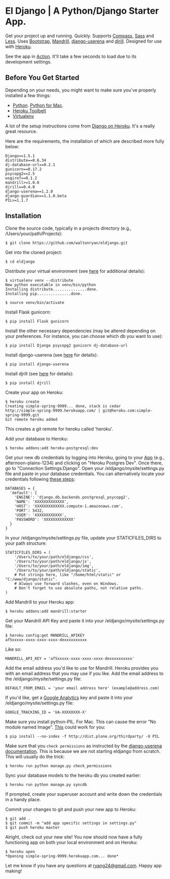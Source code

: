 # El Django | A Python/Django Starter App. #
Get your project up and running. Quickly. Supports <a href="http://compass-style.org">Compass</a>, <a href="http://sass-lang.com">Sass</a> and <a href="http://lesscss.org">Less</a>. Uses <a href="http://twitter.github.io/bootstrap/">Bootstrap</a>, <a href="http://mandrill.com/">Mandrill</a>, <a href="http://www.django-userena.org/">django-userena</a> and <a href="https://github.com/brack3t/Djrill">djrill</a>. Designed for use with <a href="https://devcenter.heroku.com/articles/django">Heroku</a>.

See the app in <a href="http://www.eldjango.com">Action</a>. It'll take a few seconds to load due to its development settings.

## Before You Get Started ##

Depending on your needs, you might want to make sure you've properly installed a few things: 

* <a href="http://python.org/">Python</a>. <a href="http://docs.python-guide.org/en/latest/starting/install/osx/">Python for Mac</a>.
* <a href="https://toolbelt.heroku.com/">Heroku Toolbelt</a>
* <a href="https://pypi.python.org/pypi/virtualenv">Virtualenv</a>

A lot of the setup instructions come from <a href="https://devcenter.heroku.com/articles/django">Django on Heroku</a>. It's a really great resource.

Here are the requirements, the installation of which are described more fully below:

	Django==1.5.1
	distribute==0.6.34
	dj-database-url==0.2.1
	gunicorn==0.17.2
	psycopg2==2.5
	wsgiref==0.1.2
	mandrill>=1.0.6
	djrill==0.4.0
	django-userena==1.2.0
	django-guardian==1.1.0.beta
	PIL>=1.1.7

## Installation ##

Clone the source code, typically in a projects directory (e.g., /Users/your/path/Projects):
	
	$ git clone https://github.com/waltonryan/eldjango.git

Get into the cloned project:

	$ cd eldjango
	
Distribute your virtual environment (see <a href="https://devcenter.heroku.com/articles/django">here</a> for additional details):

	$ virtualenv venv --distribute
	New python executable in venv/bin/python
	Installing distribute...............done.
	Installing pip...............done.
	
	$ source venv/bin/activate
	
Install Flask gunicorn:
	
	$ pip install Flask gunicorn
	
Install the other necessary dependencies (may be altered depending on your preferences. For instance, you can choose which db you want to use):

	$ pip install Django psycopg2 gunicorn dj-database-url

Install django-userena (see <a href="http://docs.django-userena.org/en/latest/installation.html#installing-django-userena">here</a> for details):

	$ pip install django-userena
	
Install djrill (see <a href="https://github.com/brack3t/Djrill">here</a> for details):

	$ pip install djrill
	
Create your app on Heroku:

	$ heroku create
	Creating simple-spring-9999... done, stack is cedar
	http://simple-spring-9999.herokuapp.com/ | git@heroku.com:simple-spring-9999.git
	Git remote heroku added
	
This creates a git remote for heroku called 'heroku'.

Add your database to Heroku:

	$ heroku addons:add heroku-postgresql:dev

Get your new db credentials by logging into Heroku, going to your <a href="https://dashboard.heroku.com/apps">App</a> (e.g., afternoon-plains-1234) and clicking on "Heroku Postgres Dev". Once there, go to "Connection Settings:Django". Open your /eldjango/mysite/settings.py file and paste in your database credentials. You can alternatively locate your credentials following <a href="https://devcenter.heroku.com/articles/heroku-postgresql">these steps</a>:

	DATABASES = {
	  'default': {
	    'ENGINE': 'django.db.backends.postgresql_psycopg2',
	    'NAME': 'XXXXXXXXXXXXX',
	    'HOST': 'XXXXXXXXXXXXX.compute-1.amazonaws.com',
	    'PORT': 5432,
	    'USER': 'XXXXXXXXXXXX',
	    'PASSWORD': 'XXXXXXXXXXXXX'
	  }
	}
	
In your /eldjango/mysite/settings.py file, update your STATICFILES_DIRS to your path structure: 

	STATICFILES_DIRS = (
		'/Users/to/your/path/eldjango/css',
		'/Users/to/your/path/eldjango/js',
		'/Users/to/your/path/eldjango/img',
		'/Users/to/your/path/eldjango/static',
	    # Put strings here, like "/home/html/static" or "C:/www/django/static".
	    # Always use forward slashes, even on Windows.
	    # Don't forget to use absolute paths, not relative paths.
	)

Add Mandrill to your Heroku app:

	$ heroku addons:add mandrill:starter
	
Get your Mandrill API Key and paste it into your /eldjango/mysite/settings.py file:

	$ heroku config:get MANDRILL_APIKEY
	af5xxxxx-xxxx-xxxx-xxxx-dexxxxxxxxxx

Like so:

	MANDRILL_API_KEY = 'af5xxxxx-xxxx-xxxx-xxxx-dexxxxxxxxxx'
	
Add the email address you'd like to use for Mandrill. Heroku provides you with an email address that you may use if you like. Add the email address to the /eldjango/mysite/settings.py file:

	DEFAULT_FROM_EMAIL = 'your email address here' (example@address.com)
	
If you'd like, get a <a href="http://www.google.com/analytics/">Google Analytics</a> key and paste it into your /eldjango/mysite/settings.py file:

	GOOGLE_TRACKING_ID = 'UA-XXXXXXXX-X'
	
Make sure you install python-PIL. For <a hrf="http://pythonmac.org/packages/py25-fat/index.html">Mac</a>. This can cause the error "No module named Image". <a href="http://stackoverflow.com/questions/2485295/the-problem-with-installing-pil-using-virtualenv-or-buildout">This</a> could work for you:

	$ pip install --no-index -f http://dist.plone.org/thirdparty/ -U PIL

Make sure that you <code>check permissions</code> as instructed by the <a href="http://docs.django-userena.org/en/latest/commands.html#commands">django-userena documentation</a>. This is because we are not starting eldjango from scratch. This will usually do the trick:

	$ heroku run python manage.py check_permissions
	
Sync your database models to the heroku db you created earlier:

	$ heroku run python manage.py syncdb
	
If prompted, create your superuser account and write down the credentials in a handy place.
	
Commit your changes to git and push your new app to Heroku:

	$ git add .
	$ git commit -m "add app specific settings in settings.py"
	$ git push heroku master
	
Alright, check out your new site! You now should now have a fully functioning app on both your local environment and on Heroku:

	$ heroku open
	*Opening simple-spring-9999.herokuapp.com... done*
	
Let me know if you have any questions at ryang24@gmail.com. Happy app making!

	
	

	


	

	

	

	

